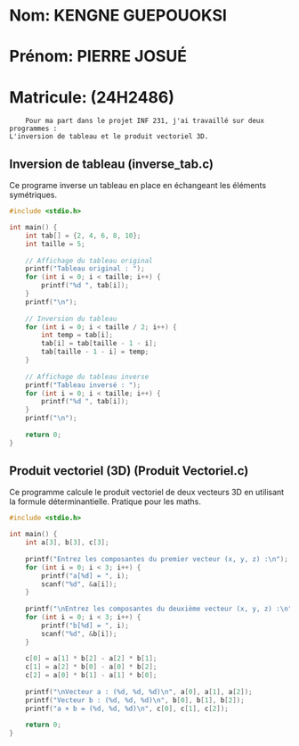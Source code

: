 # Nom: KENGNE GUEPOUOKSI 
# Prénom: PIERRE JOSUÉ 
# Matricule: (24H2486)
```text
    Pour ma part dans le projet INF 231, j'ai travaillé sur deux programmes : 
L'inversion de tableau et le produit vectoriel 3D.
```

## Inversion de tableau (inverse_tab.c)

Ce programe inverse un tableau en place en échangeant les éléments symétriques.

```c
#include <stdio.h>

int main() {
    int tab[] = {2, 4, 6, 8, 10};
    int taille = 5;
    
    // Affichage du tableau original
    printf("Tableau original : ");
    for (int i = 0; i < taille; i++) {
        printf("%d ", tab[i]);
    }
    printf("\n");
    
    // Inversion du tableau
    for (int i = 0; i < taille / 2; i++) {
        int temp = tab[i];
        tab[i] = tab[taille - 1 - i];
        tab[taille - 1 - i] = temp;
    }
    
    // Affichage du tableau inverse
    printf("Tableau inversé : ");
    for (int i = 0; i < taille; i++) {
        printf("%d ", tab[i]);
    }
    printf("\n");
    
    return 0;
}
```

## Produit vectoriel (3D) (Produit Vectoriel.c)

Ce programme calcule le produit vectoriel de deux vecteurs 3D en utilisant la formule déterminantielle. Pratique pour les maths.

```c
#include <stdio.h>

int main() {
    int a[3], b[3], c[3];
    
    printf("Entrez les composantes du premier vecteur (x, y, z) :\n");
    for (int i = 0; i < 3; i++) {
        printf("a[%d] = ", i);
        scanf("%d", &a[i]);
    }
    
    printf("\nEntrez les composantes du deuxième vecteur (x, y, z) :\n");
    for (int i = 0; i < 3; i++) {
        printf("b[%d] = ", i);
        scanf("%d", &b[i]);
    }
    
    c[0] = a[1] * b[2] - a[2] * b[1]; 
    c[1] = a[2] * b[0] - a[0] * b[2]; 
    c[2] = a[0] * b[1] - a[1] * b[0]; 
    
    printf("\nVecteur a : (%d, %d, %d)\n", a[0], a[1], a[2]);
    printf("Vecteur b : (%d, %d, %d)\n", b[0], b[1], b[2]);
    printf("a × b = (%d, %d, %d)\n", c[0], c[1], c[2]);
    
    return 0;
}
```